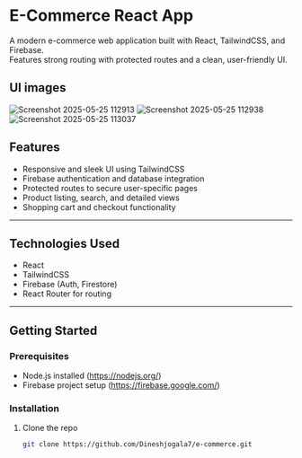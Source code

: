 # E-Commerce React App

A modern e-commerce web application built with React, TailwindCSS, and Firebase.  
Features strong routing with protected routes and a clean, user-friendly UI.

## UI images
![Screenshot 2025-05-25 112913](https://github.com/user-attachments/assets/8b14d67b-9eb4-4838-8d41-463a36e4bea9)
![Screenshot 2025-05-25 112938](https://github.com/user-attachments/assets/ff9a1cfa-f934-40b8-a98d-078fc99ebf4b)
![Screenshot 2025-05-25 113037](https://github.com/user-attachments/assets/b33964bc-6567-474d-a8ca-a6fbdb44e4ad)

## Features

- Responsive and sleek UI using TailwindCSS  
- Firebase authentication and database integration  
- Protected routes to secure user-specific pages  
- Product listing, search, and detailed views  
- Shopping cart and checkout functionality  

---

## Technologies Used

- React  
- TailwindCSS  
- Firebase (Auth, Firestore)  
- React Router for routing  

---

## Getting Started

### Prerequisites

- Node.js installed (https://nodejs.org/)  
- Firebase project setup (https://firebase.google.com/)  

### Installation

1. Clone the repo  
   ```bash
   git clone https://github.com/Dineshjogala7/e-commerce.git
